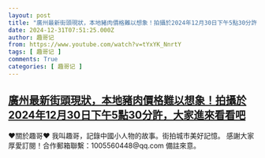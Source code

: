 ```yaml
---
layout: post
title: "廣州最新街頭現狀，本地豬肉價格難以想象！拍攝於2024年12月30日下午5點30分許，大家進來看看吧"
date: 2024-12-31T07:51:25.000Z
author: 趣哥记
from: https://www.youtube.com/watch?v=tYxYK_NnrtY
tags: [ 趣哥记 ]
comments: True
categories: [ 趣哥记 ]
---
```

<!--1735631485000-->
[廣州最新街頭現狀，本地豬肉價格難以想象！拍攝於2024年12月30日下午5點30分許，大家進來看看吧](https://www.youtube.com/watch?v=tYxYK_NnrtY)
------

<div>
♥關於趣哥♥  我叫趣哥，記錄中國小人物的故事。街拍城市美好記憶。  感謝大家厚愛訂閱！合作郵箱聯繫：1005560448@qq.com 備註來意。
</div>
